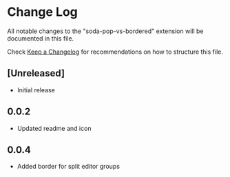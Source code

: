 # Change Log

All notable changes to the "soda-pop-vs-bordered" extension will be documented in this file.

Check [Keep a Changelog](http://keepachangelog.com/) for recommendations on how to structure this file.

## [Unreleased]

- Initial release

## 0.0.2

- Updated readme and icon

## 0.0.4

- Added border for split editor groups
